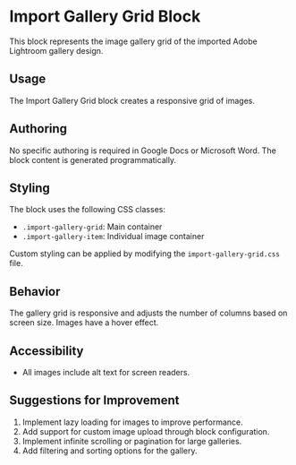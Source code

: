 # Import Gallery Grid Block

This block represents the image gallery grid of the imported Adobe Lightroom gallery design.

## Usage

The Import Gallery Grid block creates a responsive grid of images.

## Authoring

No specific authoring is required in Google Docs or Microsoft Word. The block content is generated programmatically.

## Styling

The block uses the following CSS classes:
- `.import-gallery-grid`: Main container
- `.import-gallery-item`: Individual image container

Custom styling can be applied by modifying the `import-gallery-grid.css` file.

## Behavior

The gallery grid is responsive and adjusts the number of columns based on screen size. Images have a hover effect.

## Accessibility

- All images include alt text for screen readers.

## Suggestions for Improvement

1. Implement lazy loading for images to improve performance.
2. Add support for custom image upload through block configuration.
3. Implement infinite scrolling or pagination for large galleries.
4. Add filtering and sorting options for the gallery.
